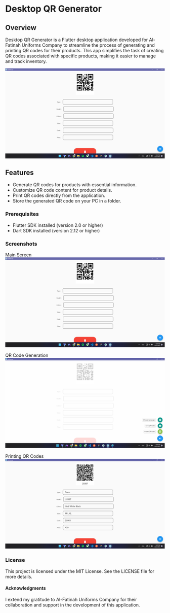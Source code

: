 # Desktop QR Generator

## Overview

Desktop QR Generator is a Flutter desktop application developed for Al-Fatinah Uniforms Company to streamline the process of generating and printing QR codes for their products. This app simplifies the task of creating QR codes associated with specific products, making it easier to manage and track inventory.

![QR Generator App Screenshot](s1.png)

## Features

- Generate QR codes for products with essential information.
- Customize QR code content for product details.
- Print QR codes directly from the application.
- Store the generated QR code on your PC in a folder.

### Prerequisites

- Flutter SDK installed (version 2.0 or higher)
- Dart SDK installed (version 2.12 or higher)

### Screenshots

Main Screen
![Main Screen Screenshot](s1.png)

QR Code Generation
![QR Generator Screenshot](s2.png)

Printing QR Codes
![QR Printing Screenshot](s3.png)

### License
This project is licensed under the MIT License. See the LICENSE file for more details.

#### Acknowledgments
I extend my gratitude to Al-Fatinah Uniforms Company for their collaboration and support in the development of this application.

